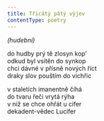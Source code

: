 ```yaml
---
title: Třicátý pátý výjev
contentType: poetry
---
```


<section>

_(hudební)_

do hudby prý tě zlosyn kop’  
odkud byl vsítěn do synkop  
chci dávné v přísně nových říct  
draky slov pouštím do vichřic

</section>

<section>

v staletích imanentně číhá  
do tvaru řeči vrytá rýha  
v níž se chce ohřát u cifer  
dekadent-vědec Lucifer

</section>
